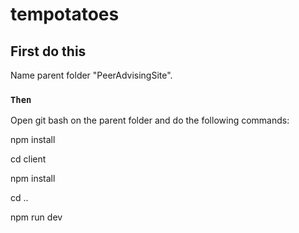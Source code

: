 # tempotatoes
## First do this

Name parent folder "PeerAdvisingSite".

### `Then`

Open git bash on the parent folder and do the following commands:

npm install

cd client

npm install

cd ..

npm run dev

